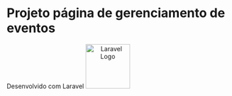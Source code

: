 <h1>Projeto página de gerenciamento de eventos</h1>
<div style="display:flex, justify-content: center, align-items:center;">
<span>Desenvolvido com Laravel<span>
<span align="center"'><a href="https://laravel.com" target="_blank"><img src="https://raw.githubusercontent.com/laravel/art/master/logo-lockup/5%20SVG/2%20CMYK/1%20Full%20Color/laravel-logolockup-cmyk-red.svg" width="100" alt="Laravel Logo"></a></span>
</span></span>
</div>



